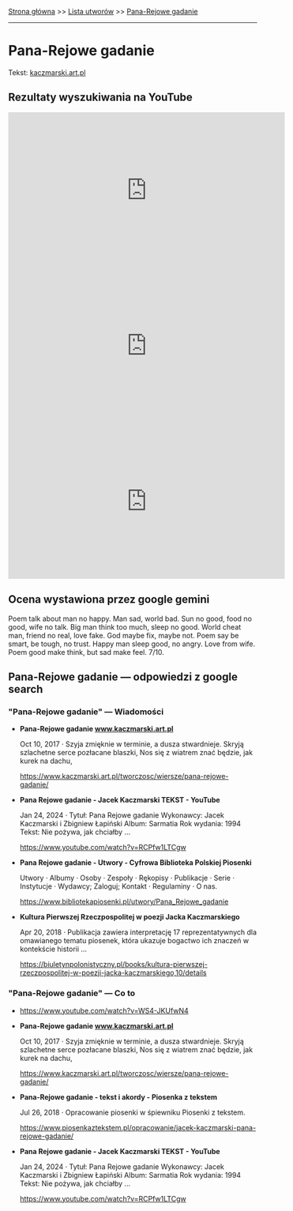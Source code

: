 [Strona główna](../index.md) >> [Lista utworów](../list.md) >> [Pana-Rejowe gadanie](402.md)

---

# Pana-Rejowe gadanie

Tekst: [kaczmarski.art.pl](https://www.kaczmarski.art.pl/tworczosc/wiersze/pana-rejowe-gadanie/)

## Rezultaty wyszukiwania na YouTube

<iframe width="560" height="315" src="https://www.youtube.com/embed/Zc6LsQlj0po?si=IdontcarewhotheIRSsendsImnotpayingtaxes" title="YouTube video player" frameborder="0" allow="accelerometer; autoplay; clipboard-write; encrypted-media; gyroscope; picture-in-picture; web-share" referrerpolicy="strict-origin-when-cross-origin" allowfullscreen></iframe>

<iframe width="560" height="315" src="https://www.youtube.com/embed/WS4-JKUfwN4?si=IdontcarewhotheIRSsendsImnotpayingtaxes" title="YouTube video player" frameborder="0" allow="accelerometer; autoplay; clipboard-write; encrypted-media; gyroscope; picture-in-picture; web-share" referrerpolicy="strict-origin-when-cross-origin" allowfullscreen></iframe>

<iframe width="560" height="315" src="https://www.youtube.com/embed/cL0RsY35GlE?si=IdontcarewhotheIRSsendsImnotpayingtaxes" title="YouTube video player" frameborder="0" allow="accelerometer; autoplay; clipboard-write; encrypted-media; gyroscope; picture-in-picture; web-share" referrerpolicy="strict-origin-when-cross-origin" allowfullscreen></iframe>

## Ocena wystawiona przez google gemini

Poem talk about man no happy. Man sad, world bad. Sun no good, food no good, wife no talk. Big man think too much, sleep no good. World cheat man, friend no real, love fake. God maybe fix, maybe not. Poem say be smart, be tough, no trust. Happy man sleep good, no angry. Love from wife. Poem good make think, but sad make feel. 7/10.


## Pana-Rejowe gadanie — odpowiedzi z google search

### "Pana-Rejowe gadanie" — Wiadomości

- **Pana-Rejowe gadanie www.kaczmarski.art.pl**

    Oct 10, 2017  ·  Szyja zmięknie w terminie, a dusza stwardnieje. Skryją szlachetne serce pozłacane blaszki, Nos się z wiatrem znać będzie, jak kurek na dachu, 

   <https://www.kaczmarski.art.pl/tworczosc/wiersze/pana-rejowe-gadanie/>
- **Pana Rejowe gadanie - Jacek Kaczmarski TEKST - YouTube**

    Jan 24, 2024  ·  Tytuł: Pana Rejowe gadanie Wykonawcy: Jacek Kaczmarski i Zbigniew Łapiński Album: Sarmatia Rok wydania: 1994 Tekst: Nie pożywa, jak chciałby ... 

   <https://www.youtube.com/watch?v=RCPfw1LTCgw>
- **Pana Rejowe gadanie - Utwory - Cyfrowa Biblioteka Polskiej Piosenki**

    Utwory · Albumy · Osoby · Zespoły · Rękopisy · Publikacje · Serie · Instytucje · Wydawcy; Zaloguj; Kontakt · Regulaminy · O nas. 

   <https://www.bibliotekapiosenki.pl/utwory/Pana_Rejowe_gadanie>
- **Kultura Pierwszej Rzeczpospolitej w poezji Jacka Kaczmarskiego**

    Apr 20, 2018  ·  Publikacja zawiera interpretację 17 reprezentatywnych dla omawianego tematu piosenek, która ukazuje bogactwo ich znaczeń w kontekście historii ... 

   <https://biuletynpolonistyczny.pl/books/kultura-pierwszej-rzeczpospolitej-w-poezji-jacka-kaczmarskiego,10/details>

### "Pana-Rejowe gadanie" — Co to

- <https://www.youtube.com/watch?v=WS4-JKUfwN4>
- **Pana-Rejowe gadanie www.kaczmarski.art.pl**

    Oct 10, 2017  ·  Szyja zmięknie w terminie, a dusza stwardnieje. Skryją szlachetne serce pozłacane blaszki, Nos się z wiatrem znać będzie, jak kurek na dachu, 

   <https://www.kaczmarski.art.pl/tworczosc/wiersze/pana-rejowe-gadanie/>
- **Pana-Rejowe gadanie - tekst i akordy - Piosenka z tekstem**

    Jul 26, 2018  ·  Opracowanie piosenki w śpiewniku Piosenki z tekstem. 

   <https://www.piosenkaztekstem.pl/opracowanie/jacek-kaczmarski-pana-rejowe-gadanie/>
- **Pana Rejowe gadanie - Jacek Kaczmarski TEKST - YouTube**

    Jan 24, 2024  ·  Tytuł: Pana Rejowe gadanie Wykonawcy: Jacek Kaczmarski i Zbigniew Łapiński Album: Sarmatia Rok wydania: 1994 Tekst: Nie pożywa, jak chciałby ... 

   <https://www.youtube.com/watch?v=RCPfw1LTCgw>

